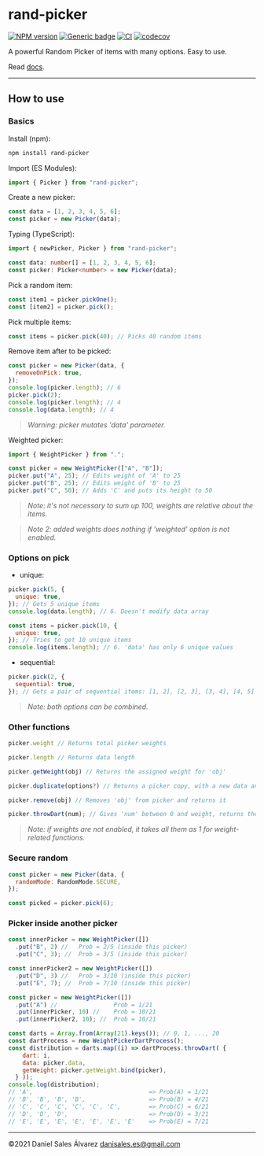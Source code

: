 # rand-picker

[![NPM version](http://img.shields.io/npm/v/rand-picker.svg)](https://www.npmjs.com/package/rand-picker)
[![Generic badge](https://img.shields.io/badge/GitHub-rand--picker-blue.svg?logo=github)](https://github.com/ByDSA/rand-picker)
[![CI](https://github.com/ByDSA/rand-picker/actions/workflows/ci.yml/badge.svg)](https://github.com/ByDSA/rand-picker/actions/workflows/ci.yml)
[![codecov](https://codecov.io/gh/ByDSA/rand-picker/branch/main/graph/badge.svg?token=RIJ2K00E5J)](https://codecov.io/gh/ByDSA/rand-picker)

A powerful Random Picker of items with many options. Easy to use.

Read [docs](https://github.com/ByDSA/rand-picker/wiki).

---

## How to use

### Basics

Install (npm):

```bash
npm install rand-picker
```

Import (ES Modules):

```js
import { Picker } from "rand-picker";
```

Create a new picker:

```js
const data = [1, 2, 3, 4, 5, 6];
const picker = new Picker(data);
```

Typing (TypeScript):

```ts
import { newPicker, Picker } from "rand-picker";

const data: number[] = [1, 2, 3, 4, 5, 6];
const picker: Picker<number> = new Picker(data);
```

Pick a random item:

```js
const item1 = picker.pickOne();
const [item2] = picker.pick();
```

Pick multiple items:

```js
const items = picker.pick(40); // Picks 40 random items
```

Remove item after to be picked:

```js
const picker = new Picker(data, {
  removeOnPick: true,
});
console.log(picker.length); // 6
picker.pick(2);
console.log(picker.length); // 4
console.log(data.length); // 4
```

> _Warning: picker mutates 'data' parameter._

Weighted picker:

```js
import { WeightPicker } from ".";

const picker = new WeightPicker(["A", "B"]);
picker.put("A", 25); // Edits weight of 'A' to 25
picker.put("B", 25); // Edits weight of 'B' to 25
picker.put("C", 50); // Adds 'C' and puts its height to 50
```

> _Note: it's not necessary to sum up 100, weights are relative about the items._

> _Note 2: added weights does nothing if 'weighted' option is not enabled._

### Options on pick

- unique:

```js
picker.pick(5, {
  unique: true,
}); // Gets 5 unique items
console.log(data.length); // 6. Doesn't modify data array

const items = picker.pick(10, {
  unique: true,
}); // Tries to get 10 unique items
console.log(items.length); // 6. 'data' has only 6 unique values
```

- sequential:

```js
picker.pick(2, {
  sequential: true,
}); // Gets a pair of sequential items: [1, 2], [2, 3], [3, 4], [4, 5] or [5, 6]
```

> _Note: both options can be combined._

### Other functions

```js
picker.weight // Returns total picker weights

picker.length // Returns data length

picker.getWeight(obj) // Returns the assigned weight for 'obj'

picker.duplicate(options?) // Returns a picker copy, with a new data and weight arrays

picker.remove(obj) // Removes 'obj' from picker and returns it

picker.throwDart(num); // Gives 'num' between 0 and weight, returns the determinated item for that number.
```

> _Note: if weights are not enabled, it takes all them as 1 for weight-related functions._

### Secure random

```js
const picker = new Picker(data, {
  randomMode: RandomMode.SECURE,
});

const picked = picker.pick(6);
```

### Picker inside another picker

```js
const innerPicker = new WeightPicker([])
  .put("B", 2) //   Prob = 2/5 (inside this picker)
  .put("C", 3); //  Prob = 3/5 (inside this picker)

const innerPicker2 = new WeightPicker([])
  .put("D", 3) //   Prob = 3/10 (inside this picker)
  .put("E", 7); //  Prob = 7/10 (inside this picker)

const picker = new WeightPicker([])
  .put("A") //                Prob = 1/21
  .put(innerPicker, 10) //    Prob = 10/21
  .put(innerPicker2, 10); //  Prob = 10/21

const darts = Array.from(Array(21).keys()); // 0, 1, ..., 20
const dartProcess = new WeightPickerDartProcess();
const distribution = darts.map((i) => dartProcess.throwDart( {
    dart: i,
    data: picker.data,
    getWeight: picker.getWeight.bind(picker),
  } ));
console.log(distribution);
// 'A',                                 => Prob(A) = 1/21
// 'B', 'B', 'B', 'B',                  => Prob(B) = 4/21
// 'C', 'C', 'C', 'C', 'C', 'C',        => Prob(C) = 6/21
// 'D', 'D', 'D',                       => Prob(D) = 3/21
// 'E', 'E', 'E', 'E', 'E', 'E', 'E'    => Prob(E) = 7/21
```

---

©2021 Daniel Sales Álvarez <danisales.es@gmail.com>
